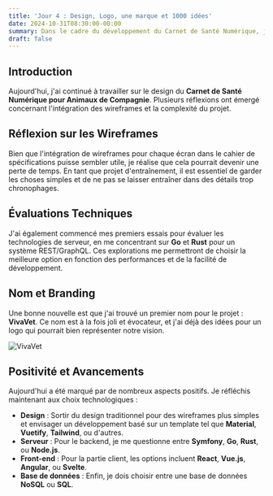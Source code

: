 ```yaml
---
title: 'Jour 4 : Design, Logo, une marque et 1000 idées'
date: 2024-10-31T08:30:00-00:00
summary: Dans le cadre du développement du Carnet de Santé Numérique, j'ai choisi Figma pour concevoir les écrans. Une collaboration avec un freelance pourrait accélérer la création des premières maquettes.
draft: false
---
```


## Introduction

Aujourd'hui, j'ai continué à travailler sur le design du **Carnet de Santé Numérique pour Animaux de Compagnie**. Plusieurs réflexions ont émergé concernant l'intégration des wireframes et la complexité du projet.

## Réflexion sur les Wireframes

Bien que l'intégration de wireframes pour chaque écran dans le cahier de spécifications puisse sembler utile, je réalise que cela pourrait devenir une perte de temps. En tant que projet d'entraînement, il est essentiel de garder les choses simples et de ne pas se laisser entraîner dans des détails trop chronophages.

## Évaluations Techniques

J'ai également commencé mes premiers essais pour évaluer les technologies de serveur, en me concentrant sur **Go** et **Rust** pour un système REST/GraphQL. Ces explorations me permettront de choisir la meilleure option en fonction des performances et de la facilité de développement.

## Nom et Branding

Une bonne nouvelle est que j'ai trouvé un premier nom pour le projet : **VivaVet**. Ce nom est à la fois joli et évocateur, et j'ai déjà des idées pour un logo qui pourrait bien représenter notre vision.

![**VivaVet**](../media/logo_ink_v1.svg)

## Positivité et Avancements

Aujourd'hui a été marqué par de nombreux aspects positifs. Je réfléchis maintenant aux choix technologiques :

- **Design** : Sortir du design traditionnel pour des wireframes plus simples et envisager un développement basé sur un template tel que **Material**, **Vuetify**, **Tailwind**, ou d'autres.
- **Serveur** : Pour le backend, je me questionne entre **Symfony**, **Go**, **Rust**, ou **Node.js**.
- **Front-end** : Pour la partie client, les options incluent **React**, **Vue.js**, **Angular**, ou **Svelte**.
- **Base de données** : Enfin, je dois choisir entre une base de données **NoSQL** ou **SQL**.

